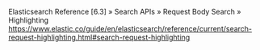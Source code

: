 Elasticsearch Reference [6.3] » Search APIs » Request Body Search » Highlighting
https://www.elastic.co/guide/en/elasticsearch/reference/current/search-request-highlighting.html#search-request-highlighting
